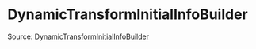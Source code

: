 # DynamicTransformInitialInfoBuilder

Source: [DynamicTransformInitialInfoBuilder](../csrc/dynamic_transform.cpp#L104)
